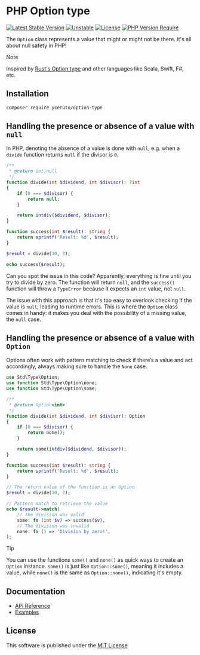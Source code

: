 # PHP Option type

[![Latest Stable Version](https://poser.pugx.org/yceruto/option-type/v?v=1)](https://packagist.org/packages/yceruto/option-type)
[![Unstable](http://poser.pugx.org/yceruto/bundle-skeleton/v/unstable)](https://packagist.org/packages/yceruto/option-type)
[![License](https://poser.pugx.org/yceruto/option-type/license)](https://packagist.org/packages/yceruto/option-type)
[![PHP Version Require](https://poser.pugx.org/yceruto/option-type/require/php)](https://packagist.org/packages/yceruto/option-type)

The `Option` class represents a value that might or might not be there. It's all about
null safety in PHP!

> [!NOTE]
> Inspired by [Rust's Option type](https://doc.rust-lang.org/std/option/) and other 
> languages like Scala, Swift, F#, etc.

## Installation

```bash
composer require yceruto/option-type
```

## Handling the presence or absence of a value with `null`

In PHP, denoting the absence of a value is done with `null`, e.g. when a `divide`
function returns `null` if the divisor is `0`.

```php
/**
 * @return int|null
 */
function divide(int $dividend, int $divisor): ?int
{
    if (0 === $divisor) {
        return null;
    }

    return intdiv($dividend, $divisor);
}

function success(int $result): string {
    return sprintf('Result: %d', $result);
}

$result = divide(10, 2);

echo success($result);
```

Can you spot the issue in this code? Apparently, everything is fine until you try to
divide by zero. The function will return `null`, and the `success()` function will throw
a `TypeError` because it expects an `int` value, not `null`.

The issue with this approach is that it's too easy to overlook checking if the value is 
`null`, leading to runtime errors. This is where the `Option` class comes in handy: it 
makes you deal with the possibility of a missing value, the `null` case.

## Handling the presence or absence of a value with `Option`

Options often work with pattern matching to check if there’s a value and act accordingly, 
always making sure to handle the `None` case.

```php
use Std\Type\Option;
use function Std\Type\Option\none;
use function Std\Type\Option\some;

/**
 * @return Option<int>
 */
function divide(int $dividend, int $divisor): Option
{
    if (0 === $divisor) {
        return none();
    }

    return some(intdiv($dividend, $divisor));
}

function success(int $result): string {
    return sprintf('Result: %d', $result);
}

// The return value of the function is an Option
$result = divide(10, 2);

// Pattern match to retrieve the value
echo $result->match(
    // The division was valid
    some: fn (int $v) => success($v),
    // The division was invalid
    none: fn () => 'Division by zero!',
);
```

> [!TIP]
>You can use the functions `some()` and `none()` as quick ways to create an `Option` 
>instance. `some()` is just like `Option::some()`, meaning it includes a value, while 
>`none()` is the same as `Option::none()`, indicating it's empty.

## Documentation

 * [API Reference](docs/api_reference.md)
 * [Examples](docs/examples.md)

## License

This software is published under the [MIT License](LICENSE)
